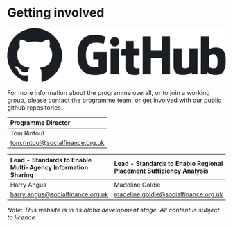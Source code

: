<div class="top">
    <h1>Getting involved</h1>
    <div class="tags">
        <a id="github-link" href="https:/github.com/SocialCareData">
            <img id="github-image" src="/images/logos/GitHub_Lockup_Dark.png"/>
        </a>
    </div>
</div>

For more information about the programme overall, or to join a working group, please contact the programme team, or get involved with our public github repositories.


|**Programme Director**|
|:-|
|Tom Rintoul|
|[tom.rintoul@socialfinance.org.uk](mailto:tom.rintoul@socialfinance.org.uk)|

|**Lead - Standards to Enable Multi-Agency Information Sharing**| **Lead - Standards to Enable Regional Placement Sufficiency Analysis** |
|:-|:-|
|Harry Angus|Madeline Goldie|
|[harry.angus@socialfinance.org.uk](mailto:harry.angus@socialfinance.org.uk)|[madeline.goldie@socialfinance.org.uk](mailto:madeline.goldie@socialfinance.org.uk)|

*Note: This website is in its alpha development stage. All content is subject to licence.*
